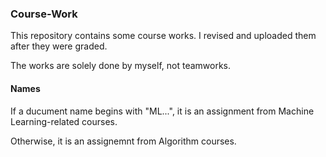 ### Course-Work

This repository contains some course works. I revised and uploaded them after they were graded.

The works are solely done by myself, not teamworks.

#### Names

If a ducument name begins with "ML...", it is an assignment from Machine Learning-related courses.

Otherwise, it is an assignemnt from Algorithm courses.
